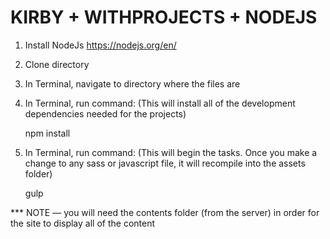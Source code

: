 # KIRBY + WITHPROJECTS + NODEJS

1) Install NodeJs <https://nodejs.org/en/>

2) Clone directory

3) In Terminal, navigate to directory where the files are

4) In Terminal, run command: (This will install all of the development dependencies needed for the projects)
	
	npm install
	
5) In Terminal, run command: (This will begin the tasks. Once you make a change to any sass or javascript file, it will recompile into the assets folder) 

	gulp
	
	
	
	
*** NOTE — you will need the contents folder (from the server) in order for the site to display all of the content
